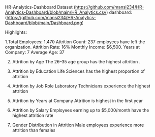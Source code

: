  HR-Analytics-Dashboard
 Dataset (https://github.com/mansi234/HR-Analytics-Dashboard/blob/main/HR_Analytics.csv)
 dashboard:(https://github.com/mansi234/HR-Analytics-Dashboard/blob/main/Dashboard.png)

 Highlights:

1.Total Employees: 1,470 
Attrition Count: 237 employees have left the organization.
Attrition Rate: 16% 
Monthly Income: $6,500.
Years at Company: 7
Average Age: 37 

2. Attrition by Age
The 26–35 age group has the highest attrition .

3. Attrition by Education
Life Sciences has the highest proportion of attrition 

4. Attrition by Job Role
Laboratory Technicians experience the highest attrition 

5. Attrition by Years at Company
Attrition is highest in the first year

6. Attrition by Salary
Employees earning up to $5,000/month have the highest attrition rate 

7. Gender Distribution in Attrition
Male employees  experience more attrition than females
